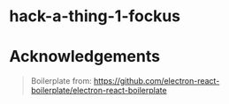 # hack-a-thing-1-fockus

# Acknowledgements

> Boilerplate from: https://github.com/electron-react-boilerplate/electron-react-boilerplate
